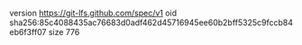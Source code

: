 version https://git-lfs.github.com/spec/v1
oid sha256:85c4088435ac76683d0adf462d45716945ee60b2bff5325c9fccb84eb6f3ff07
size 776
